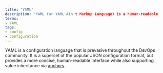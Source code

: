 ```yaml
---
title: "YAML"
description: 'YAML (or YAML Ain't Markup Language) is a human-readable data-serialization language.'
terms:
- YAML
tags:
- config
- configuration
---
```

YAML is a configuration language that is prevasive throughout the DevOps community. It is a superset of the popular JSON configuration format, but provides a more concise, human-readable interface while also supporting value inheritance via [anchors](https://helm.sh/docs/chart_template_guide/yaml_techniques/#yaml-anchors).